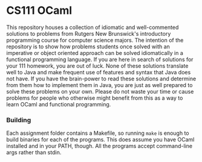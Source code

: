 # CS111 OCaml

This repository houses a collection of idiomatic and well-commented solutions to problems from Rutgers New Brunswick's introductory
programming course for computer science majors. The intention of the repository is to show how problems students once solved with
an imperative or object oriented approach can be solved idiomatically in a functional programming language. If you are here in search
of solutions for your 111 homework, you are out of luck. None of these solutions translate well to Java and make frequent use of
features and syntax that Java does not have. If you have the brain-power to read these solutions and determine from them how to implement
them in Java, you are just as well prepared to solve these problems on your own. Please do not waste your time or cause problems for people
who otherwise might benefit from this as a way to learn OCaml and functional programming.

### Building

Each assignment folder contains a Makefile, so running `make` is enough to build binaries for each of the programs. This
does assume you have OCaml installed and in your PATH, though. All the programs accept command-line args rather than stdin.
